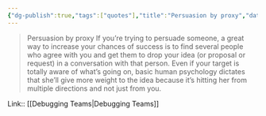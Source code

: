 ```yaml
---
{"dg-publish":true,"tags":["quotes"],"title":"Persuasion by proxy","date":"2022-09-01T15:36:49+03:00","modified_at":"2022-09-13T09:31:01+03:00","permalink":"/quotes/202209011536/","dgHomeLink":false,"dgPassFrontmatter":true}
---
```



> Persuasion by proxy
If you’re trying to persuade someone, a great way to increase your chances of success is to find several people who agree with you and get them to drop your idea (or proposal or request) in a conversation with that person. Even if your target is totally aware of what’s going on, basic human psychology dictates that she’ll give more weight to the idea because it’s hitting her from multiple directions and not just from you.

Link:: [[Debugging Teams|Debugging Teams]]
